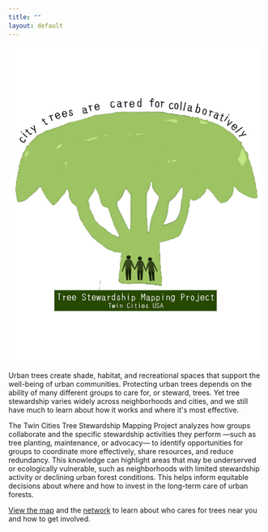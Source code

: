 ```yaml
---
title: ""
layout: default
---
```

<div style="text-align: center; margin-top: -50; display: inline-block;">
  <img src="assets/stewmap_logo.png" alt="STEWMAP logo" style="width: 500px; text-align: center;" />
</div>

<div style="width: 500px; margin: 0 auto; text-align: left; padding-right: 10px;">
  <p>
    Urban trees create shade, habitat, and recreational spaces that support the well-being of urban communities. Protecting urban trees depends on the ability of many different groups to care for, or steward, trees. Yet tree stewardship varies widely across neighborhoods and cities, and we still have much to learn about how it works and where it's most effective.
  </p>
  <p>
    The Twin Cities Tree Stewardship Mapping Project analyzes how groups collaborate and the specific stewardship activities they perform —such as tree planting, maintenance, or advocacy— to identify opportunities for groups to coordinate more effectively, share resources, and reduce redundancy. This knowledge can highlight areas that may be underserved or ecologically vulnerable, such as neighborhoods with limited stewardship activity or declining urban forest conditions. This helps inform equitable decisions about where and how to invest in the long-term care of urban forests.
  </p>
  <p>
    <a href="map.html">View the map</a> and the <a href="network.html">network</a> to learn about who cares for trees near you and how to get involved.
  </p>
</div>
